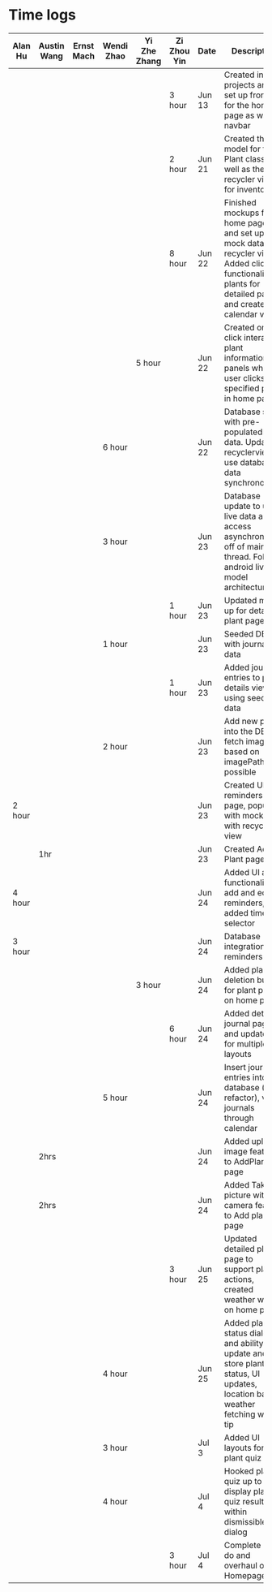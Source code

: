 
# Time logs
| Alan Hu | Austin Wang | Ernst Mach | Wendi Zhao | Yi Zhe Zhang | Zi Zhou Yin | Date   | Description                                                                                                                                                |
|---------|-------------|------------|------------|--------------|-------------|--------|------------------------------------------------------------------------------------------------------------------------------------------------------------|
|         |             |            |            |              | 3 hour      | Jun 13 | Created initial projects and set up frontend for the home page as well as navbar                                                                           |
|         |             |            |            |              | 2 hour      | Jun 21 | Created the model for the Plant class as well as the recycler view for inventory                                                                           |
|         |             |            |            |              | 8 hour      | Jun 22 | Finished mockups for home page, and set up mock data for recycler view. Added click functionality to plants for detailed page, and created calendar view.  |
|         |             |            |            | 5 hour       |             | Jun 22 | Created on-click interactive plant information panels when user clicks on specified plant in home page.                                                    |
|         |             |            | 6 hour     |              |             | Jun 22 | Database setup with pre-populated plant data. Updated recyclerview to use database data synchronously                                                      |
|         |             |            | 3 hour     |              |             | Jun 23 | Database update to use live data and access asynchronously off of main thread. Follow android live model architecture                                      |
|         |             |            |            |              | 1 hour      | Jun 23 | Updated mock up for detailed plant page.                                                                                                                   |
|         |             |            | 1 hour     |              |             | Jun 23 | Seeded DB with journal data                                                                                                                                |
|         |             |            |            |              | 1 hour      | Jun 23 | Added journal entries to plant details view using seeded data                                                                                              |
|         |             |            | 2 hour     |              |             | Jun 23 | Add new plants into the DB and fetch images based on imagePath if possible                                                                                 |
| 2 hour  |             |            |            |              |             | Jun 23 | Created UI for reminders page, populate with mock data with recycler view                                                                                  |
|         |  1hr        |            |            |              |             | Jun 23 | Created Add Plant page                                                                                                                                     |                                                                                 
| 4 hour  |             |            |            |              |             | Jun 24 | Added UI and functionality to add and edit reminders, added time selector                                                                                  |
| 3 hour  |             |            |            |              |             | Jun 24 | Database integration for reminders                                                                                                                         |
|         |             |            |            | 3 hour       |             | Jun 24 | Added plant deletion button for plant panels on home page                                                                                                  |
|         |             |            |            |              | 6 hour      | Jun 24 | Added detail journal page and updated UI for multiple layouts                                                                                              |
|         |             |            | 5 hour     |              |             | Jun 24 | Insert journal entries into database (with refactor), view journals through calendar                                                                       |
|         |  2hrs       |            |            |              |             | Jun 24 | Added upload image feature to AddPlant page                                                                                                                |
|         |  2hrs       |            |            |              |             | Jun 24 | Added Take picture with camera feature to Add plant page                                                                                                   |
|         |             |            |            |              | 3 hour      | Jun 25 | Updated detailed plant page to support plant actions, created weather widget on home page                                                                  |
|         |             |            | 4 hour     |              |             | Jun 25 | Added plant status dialog and ability to update and store plant status, UI updates, location based weather fetching with tip                               |
|         |             |            | 3 hour     |              |             | Jul 3  | Added UI layouts for plant quiz                                                                                                                            |
|         |             |            | 4 hour     |              |             | Jul 4  | Hooked plant quiz up to API, display plant quiz result within dismissible dialog                                                                           |
|         |             |            |            |              | 3 hour      | Jul 4  | Complete re-do and overhaul of Homepage UI                                                                                                                 |
